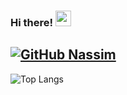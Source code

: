 ### Hi there! <img src="https://emojis.slackmojis.com/emojis/images/1643514598/6021/meow_knife.png?1643514598" width="25"/>

[![GitHub Nassim](https://img.shields.io/github/followers/gkhan205?label=follow&style=social)](https://github.com/n455im07)
---

![Top Langs](https://github-readme-stats.vercel.app/api/top-langs/?username=n455im07&layout=compact&theme=dark&hide_border=true)
